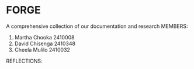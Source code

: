 # FORGE
A comprehensive collection  of our documentation and research
MEMBERS:
1. Martha Chooka 2410008
2. David Chisenga 2410348
3. Cheela Mulilo 2410032

REFLECTIONS:
